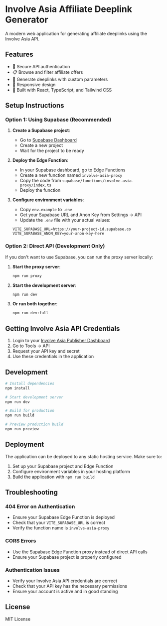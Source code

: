 # Involve Asia Affiliate Deeplink Generator

A modern web application for generating affiliate deeplinks using the Involve Asia API.

## Features

- 🔐 Secure API authentication
- 📋 Browse and filter affiliate offers
- 🔗 Generate deeplinks with custom parameters
- 📱 Responsive design
- 🚀 Built with React, TypeScript, and Tailwind CSS

## Setup Instructions

### Option 1: Using Supabase (Recommended)

1. **Create a Supabase project**:
   - Go to [Supabase Dashboard](https://supabase.com/dashboard)
   - Create a new project
   - Wait for the project to be ready

2. **Deploy the Edge Function**:
   - In your Supabase dashboard, go to Edge Functions
   - Create a new function named `involve-asia-proxy`
   - Copy the code from `supabase/functions/involve-asia-proxy/index.ts`
   - Deploy the function

3. **Configure environment variables**:
   - Copy `env.example` to `.env`
   - Get your Supabase URL and Anon Key from Settings → API
   - Update the `.env` file with your actual values:
   ```
   VITE_SUPABASE_URL=https://your-project-id.supabase.co
   VITE_SUPABASE_ANON_KEY=your-anon-key-here
   ```

### Option 2: Direct API (Development Only)

If you don't want to use Supabase, you can run the proxy server locally:

1. **Start the proxy server**:
   ```bash
   npm run proxy
   ```

2. **Start the development server**:
   ```bash
   npm run dev
   ```

3. **Or run both together**:
   ```bash
   npm run dev:full
   ```

## Getting Involve Asia API Credentials

1. Login to your [Involve Asia Publisher Dashboard](https://publisher.involve.asia/)
2. Go to Tools → API
3. Request your API key and secret
4. Use these credentials in the application

## Development

```bash
# Install dependencies
npm install

# Start development server
npm run dev

# Build for production
npm run build

# Preview production build
npm run preview
```

## Deployment

The application can be deployed to any static hosting service. Make sure to:

1. Set up your Supabase project and Edge Function
2. Configure environment variables in your hosting platform
3. Build the application with `npm run build`

## Troubleshooting

### 404 Error on Authentication
- Ensure your Supabase Edge Function is deployed
- Check that your `VITE_SUPABASE_URL` is correct
- Verify the function name is `involve-asia-proxy`

### CORS Errors
- Use the Supabase Edge Function proxy instead of direct API calls
- Ensure your Supabase project is properly configured

### Authentication Issues
- Verify your Involve Asia API credentials are correct
- Check that your API key has the necessary permissions
- Ensure your account is active and in good standing

## License

MIT License